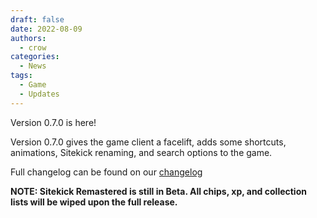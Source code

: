 ```yaml
---
draft: false
date: 2022-08-09 
authors:
  - crow
categories:
  - News
tags:
  - Game
  - Updates
---
```


Version 0.7.0 is here!
<!-- more -->
Version 0.7.0 gives the game client a facelift, adds some shortcuts, animations, Sitekick renaming, and search options to the game.

Full changelog can be found on our [changelog](/change-log)

**NOTE: Sitekick Remastered is still in Beta. All chips, xp, and collection lists will be wiped upon the full release.**